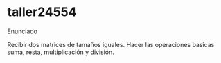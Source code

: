 # taller24554

Enunciado

Recibir dos matrices de tamaños iguales. Hacer las operaciones basicas suma, resta, multiplicación y división.


